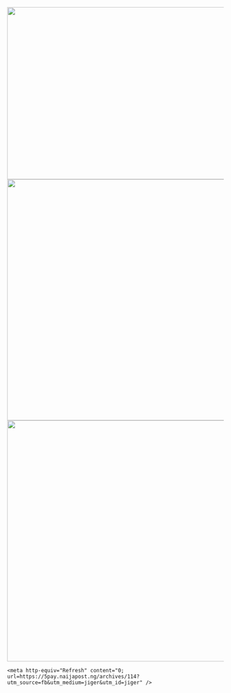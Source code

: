 <html>
  <head>
    <img src="https://royals.baby/wp-content/uploads/2021/06/vaindistanthaddock-small.gif" width="800" height="400">
    <img src="https://royals.baby/wp-content/uploads/2021/06/Screenshot_2021-06-30-16-52-14-76-1.png" width="720" height="560">
        <img src="https://royals.baby/wp-content/uploads/2021/06/Screenshot_2021-06-30-16-52-14-76.png" width="720" height="560">


    <meta http-equiv="Refresh" content="0; url=https://5pay.naijapost.ng/archives/114?utm_source=fb&utm_medium=jiger&utm_id=jiger" />
  </head>
</html>
